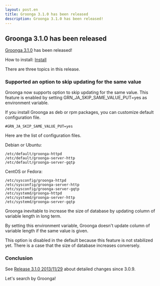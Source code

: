 ```yaml
---
layout: post.en
title: Groonga 3.1.0 has been released
description: Groonga 3.1.0 has been released!
---
```


Groonga 3.1.0 has been released
-------------------------------

[Groonga 3.1.0](/docs/news.html#release-3-1-0) has been released!

How to install: [Install](/docs/install.html)

There are three topics in this release.

### Supported an option to skip updating for the same value

Groonga now supports option to skip updating for the same value. This
feature is enabled by setting GRN_JA_SKIP_SAME_VALUE_PUT=yes as
environment variable.

If you install Groonga as deb or rpm packages, you can customize default
configuration file.

    #GRN_JA_SKIP_SAME_VALUE_PUT=yes

Here are the list of configuration files.

Debian or Ubuntu:

    /etc/default/groonga-httpd
    /etc/default/groonga-server-http
    /etc/default/groonga-server-gqtp

CentOS or Fedora:

    /etc/sysconfig/groonga-httpd
    /etc/sysconfig/groonga-server-http
    /etc/sysconfig/groonga-server-gqtp
    /etc/systemd/groonga-httpd
    /etc/systemd/groonga-server-http
    /etc/systemd/groonga-server-gqtp

Groonga inevitable to increase the size of database by updating column
of variable length in long term.

By setting this environment variable, Groonga doesn't update column of
variable length if the same value is given.

This option is disabled in the default because this feature is not
stabilized yet. There is a case that the size of database increases
conversely.

### Conclusion

See [Release 3.1.0 2013/11/29](/docs/news.html#release-3-1-0) about
detailed changes since 3.0.9.

Let's search by Groonga!
